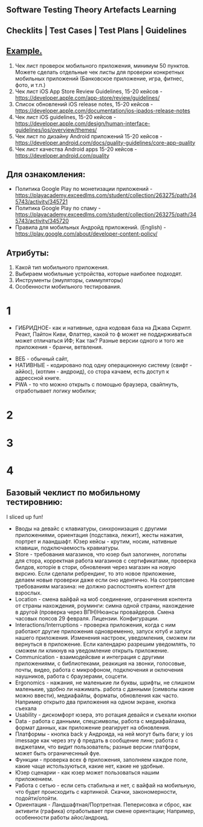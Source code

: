 ## Software Testing Theory Artefacts Learning
## Checklits | Test Cases | Test Plans | Guidelines
## [Example.](https://docs.google.com/spreadsheets/d/1YuOpm79UTRarMca3SJemUNqsV_EbuBto2jqiJwU_oJk/edit#gid=0)


1. Чек лист проверок мобильного приложения, минимум 50 пунктов. Можете сделать отдельные чек листы для проверки конкретных мобильных приложений (Банковское приложение, игра, фитнес, фото, и т.п.)
2. Чек лист iOS App Store Review Guidelines, 15-20 кейсов - https://developer.apple.com/app-store/review/guidelines/
3. Список обновлений iOS release notes, 15-20 кейсов - https://developer.apple.com/documentation/ios-ipados-release-notes
4. Чек лист iOS guidelines, 15-20 кейсов -  https://developer.apple.com/design/human-interface-guidelines/ios/overview/themes/
5. Чек лист по дизайну Android приложений  15-20 кейсов - https://developer.android.com/docs/quality-guidelines/core-app-quality
6. Чек лист качества Android apps 15-20 кейсов - https://developer.android.com/quality



## Для ознакомления:
+ Политика Google Play по монетизации приложений - https://playacademy.exceedlms.com/student/collection/263275/path/345743/activity/345721
+ Политика Google Play по спаму -  https://playacademy.exceedlms.com/student/collection/263275/path/345743/activity/345720
+ Правила для мобильных Андройд приложений. (English) - https://play.google.com/about/developer-content-policy/


## Атрибуты:
1. Какой тип мобильного приложения.
2. Выбираем мобильные устройства, которые наиболее подходят.
3. Инструменты (эмуляторы, симмуляторы)
4. Особенности мобильного тестирования.
  
 # 1
* ГИБРИДНОЕ- как и нативные, одна кодовая база на Джава Скрипт. Реакт, Пайтон Киви, Флаттер, какой то ф может не подднрживаться может отличаться ИФ; Как так? Разные версии одного и того же приложения - бранчи, ветвления.
+ ВЕБ - обычный сайт,
+ НАТИВНЫЕ - кодировано под одну операционную систему (свифт - аййос), (котлин - андроид), со стора качаем, есть доступ к адрессной книге. 
+ PWA - то что можно открыть с помощью браузера, свайпнуть, отработывает логику мобилки;

 # 2

 # 3

# 4
## Базовый чеклист по мобильному тестировнию:
I sliced up fun! 
+ Вводы на девайс с клавиатуры, синхронизация с другими приложениями, ориентация (подставка, лежит), жесты нажатия, портрет и лаандшафт. Юзер кейсы - крутим, носим, нативные клавиши, подключаемость кравиатуры.
+ Store - требования магазинов, что юзер был залогинен, логотипы для стора, корректная работа магазинов с сертификатами, проверка билдов, которіе в стори, обновления через магазин на новую вкрсию. Если сделали ребрендинг, то это новое приложение, делаем новые проверки даже если оно идентично. На соотрветсвие требованиям магазина: не должно распостонять контент для взрослых.
+ Location - смена вайфай на моб соединение, ограничения контента от страны нахождения, роуминги: симна одной страны, нахождение в другой (проверка через ВПН)Нюансы провайдеров. Смена часовых поясов 29 февраля. Лицензии. Конфигурации.
+  Interactions/Interruptions - проверка приложения, когда с ним работают другие приложения одновременно, запуск ютуб и запуск нашего приложения. Изменения настроек, уведомления, сможем ли вернуться в приложение. Если календарю разрешим уведомлять, то сможем ли кликнув на уведомление открыть приложение.
+  Communication - взаимодейсвие и интеграция с другими приложениями, с библиотеками, реакиция на звонки, голосовые, почты, видео, работа с микрофоном, подключения и оключения наушников, работа с браузерами, соцсети.
+  Ergonomics - нажания, не маленькие ли буквы, шрифты, не слишком маленькие, удобно ли нажимать. работа с данными (символы какие можно ввести), медиафайлы, форматы, обновления как часто. Например открыто два приложения на одном экране, кнопка съехала
+ Usability - дискомфорт юзера, это ротация девайся и съехали кнопки
+ Data - работа с данными, спецсимволы, работа с медиафайлама, формат данных, как приложение реагирует на обновления.
+ Платформы  - кнопка back у Андроида, на ней могут быть баги; у ios imessage как через эту ф предать в сообщение линк; работа с виджетами, что видит пользователь; разные версии платформ, может быть ограничеснный фуе.
+ Функции - проверка всех ф приложения, заполняем каждое поле, какие чаще истользуються, какие нет, какие не удобные.
+ Юзер сценарии - как юзер может пользоваться нашим приложением.
+ Работа с сетью - если сеть стабильна и нет, с вайфай на мобильную, что будет происходить с картинкой. Скачки, закономерности, подойти/отойти.
+ Ориентация - Ландшафтная/Портретная. Пеперисовка и сброс, как активити (графика) отработывает при смене ориентации; Например, особенности работы айос/андроид. 

